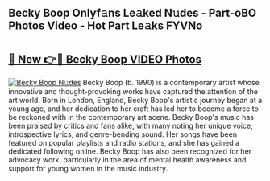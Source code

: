 ## Becky Boop Onlyf𝚊ns Le𝚊ked N𝚞des - Part-oBO Photos Video - Hot Part Le𝚊ks FYVNo

# <h2><a href="http://ac12778.deff.icu/?id=Becky+Boop">🔗 New 👉🔴 Becky Boop VIDEO Photos</a></h2>

[![Becky Boop N𝚞des](https://i.imgur.com/rIISA9y.gif)](http://ac12778.deff.icu/?id=Becky+Boop)
Becky Boop (b. 1990) is a contemporary artist whose innovative and thought-provoking works have captured the attention of the art world. Born in London, England, Becky Boop's artistic journey began at a young age, and her dedication to her craft has led her to become a force to be reckoned with in the contemporary art scene. Becky Boop's music has been praised by critics and fans alike, with many noting her unique voice, introspective lyrics, and genre-bending sound. Her songs have been featured on popular playlists and radio stations, and she has gained a dedicated following online. Becky Boop has also been recognized for her advocacy work, particularly in the area of mental health awareness and support for young women in the music industry.
